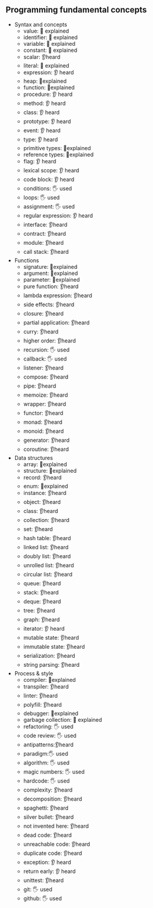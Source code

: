 ﻿## Programming fundamental concepts

- Syntax and concepts
  - value: 🙋 explained
  - identifier: 🙋 explained
  - variable: 🙋 explained
  - constant: 🙋 explained
  - scalar: 👂heard
  - literal: 🙋 explained
  - expression: 👂 heard
  - heap: 🙋explained
  - function: 🙋explained
  - procedure: 👂 heard
  - method: 👂 heard
  - class: 👂 heard
  - prototype: 👂 heard
  - event: 👂 heard
  - type: 👂 heard
  - primitive types: 🙋explained
  - reference types: 🙋explained
  - flag: 👂 heard
  - lexical scope: 👂 heard
  - code block: 👂 heard
  - conditions: 🖐️ used
  - loops: 🖐️ used
  - assignment: 🖐️ used
  - regular expression: 👂 heard
  - interface: 👂heard
  - contract: 👂heard
  - module: 👂heard
  - call stack: 👂heard
- Functions
  - signature: 🙋explained
  - argument: 🙋explained
  - parameter: 🙋explained
  - pure function: 👂heard
  - lambda expression: 👂heard
  - side effects: 👂heard
  - closure: 👂heard
  - partial application: 👂heard
  - curry: 👂heard
  - higher order: 👂heard
  - recursion: 🖐️ used
  - callback: 🖐️ used
  - listener: 👂heard
  - compose: 👂heard
  - pipe: 👂heard
  - memoize: 👂heard
  - wrapper: 👂heard
  - functor: 👂heard
  - monad: 👂heard
  - monoid: 👂heard
  - generator: 👂heard
  - coroutine: 👂heard
- Data structures
  - array: 🙋explained
  - structure: 🙋explained
  - record: 👂heard
  - enum: 🙋explained
  - instance: 👂heard
  - object: 👂heard
  - class: 👂heard
  - collection: 👂heard
  - set: 👂heard
  - hash table: 👂heard
  - linked list: 👂heard
  - doubly list: 👂heard
  - unrolled list: 👂heard
  - circular list: 👂heard
  - queue: 👂heard
  - stack: 👂heard
  - deque: 👂heard
  - tree: 👂heard
  - graph: 👂heard
  - iterator: 👂 heard
  - mutable state: 👂heard
  - immutable state: 👂heard
  - serialization: 👂heard
  - string parsing: 👂heard
- Process & style
  - compiler: 🙋explained
  - transpiler: 👂heard
  - linter: 👂heard
  - polyfill: 👂heard
  - debugger: 🙋explained
  - garbage collection: 🙋 explained
  - refactoring: 🖐️ used
  - code review: 🖐️ used
  - antipatterns:👂heard
  - paradigm:🖐️ used
  - algorithm: 🖐️ used
  - magic numbers: 🖐️ used
  - hardcode: 🖐️ used
  - complexity:  👂heard
  - decomposition: 👂heard
  - spaghetti: 👂heard
  - silver bullet: 👂heard
  - not invented here: 👂heard
  - dead code: 👂heard
  - unreachable code: 👂heard
  - duplicate code: 👂heard
  - exception: 👂 heard
  - return early: 👂 heard
  - unittest: 👂heard
  - git: 🖐️ used 
  - github: 🖐️ used
